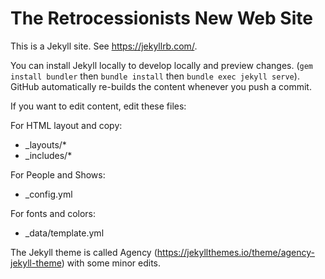 # The Retrocessionists New Web Site

This is a Jekyll site. See https://jekyllrb.com/.

You can install Jekyll locally to develop locally and preview changes. (`gem install bundler` then `bundle install` then `bundle exec jekyll serve`). GitHub automatically re-builds the content whenever you push a commit.

If you want to edit content, edit these files:

For HTML layout and copy:

+ \_layouts/*
+ \_includes/*

For People and Shows:

+ \_config.yml

For fonts and colors:

+ \_data/template.yml

The Jekyll theme is called Agency (https://jekyllthemes.io/theme/agency-jekyll-theme) with some minor edits.

